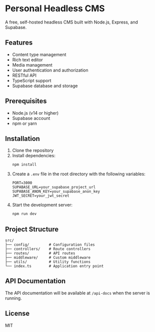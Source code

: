 # Personal Headless CMS

A free, self-hosted headless CMS built with Node.js, Express, and Supabase.

## Features

- Content type management
- Rich text editor
- Media management
- User authentication and authorization
- RESTful API
- TypeScript support
- Supabase database and storage

## Prerequisites

- Node.js (v14 or higher)
- Supabase account
- npm or yarn

## Installation

1. Clone the repository
2. Install dependencies:
   ```bash
   npm install
   ```
3. Create a `.env` file in the root directory with the following variables:
   ```
   PORT=3000
   SUPABASE_URL=your_supabase_project_url
   SUPABASE_ANON_KEY=your_supabase_anon_key
   JWT_SECRET=your_jwt_secret
   ```
4. Start the development server:
   ```bash
   npm run dev
   ```

## Project Structure

```
src/
├── config/         # Configuration files
├── controllers/    # Route controllers
├── routes/         # API routes
├── middleware/     # Custom middleware
├── utils/          # Utility functions
└── index.ts        # Application entry point
```

## API Documentation

The API documentation will be available at `/api-docs` when the server is running.

## License

MIT
